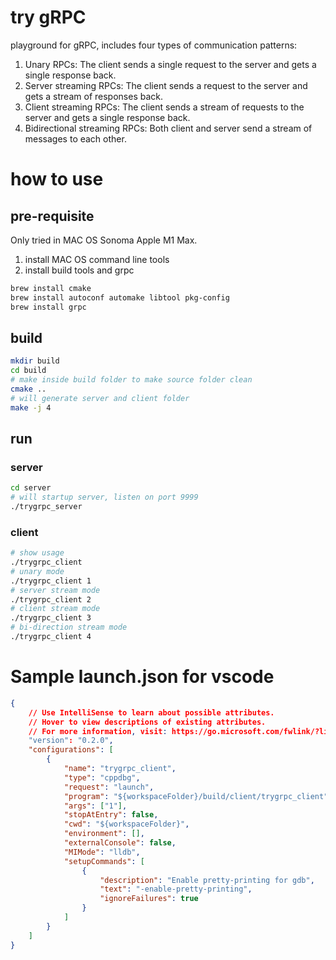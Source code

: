 # try gRPC
playground for gRPC, includes four types of communication patterns:
1. Unary RPCs: The client sends a single request to the server and gets a single response back.
2. Server streaming RPCs: The client sends a request to the server and gets a stream of responses back.
3. Client streaming RPCs: The client sends a stream of requests to the server and gets a single response back.
4. Bidirectional streaming RPCs: Both client and server send a stream of messages to each other.
# how to use
## pre-requisite
Only tried in MAC OS Sonoma Apple M1 Max.
1. install MAC OS command line tools
2. install build tools and grpc
```bash
brew install cmake
brew install autoconf automake libtool pkg-config
brew install grpc
```
## build
```bash
mkdir build
cd build
# make inside build folder to make source folder clean
cmake ..
# will generate server and client folder
make -j 4
```
## run
### server
```bash
cd server
# will startup server, listen on port 9999
./trygrpc_server
```
### client
```bash
# show usage
./trygrpc_client
# unary mode
./trygrpc_client 1
# server stream mode
./trygrpc_client 2
# client stream mode
./trygrpc_client 3
# bi-direction stream mode
./trygrpc_client 4
```

# Sample launch.json for vscode
```json
{
    // Use IntelliSense to learn about possible attributes.
    // Hover to view descriptions of existing attributes.
    // For more information, visit: https://go.microsoft.com/fwlink/?linkid=830387
    "version": "0.2.0",
    "configurations": [
        {
            "name": "trygrpc_client",
            "type": "cppdbg",
            "request": "launch",
            "program": "${workspaceFolder}/build/client/trygrpc_client",
            "args": ["1"],
            "stopAtEntry": false,
            "cwd": "${workspaceFolder}",
            "environment": [],
            "externalConsole": false,
            "MIMode": "lldb",
            "setupCommands": [
                {
                    "description": "Enable pretty-printing for gdb",
                    "text": "-enable-pretty-printing",
                    "ignoreFailures": true
                }
            ]
        }
    ]
}
```